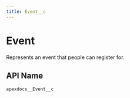 ```yaml
---
title: Event__c
---
```


# Event

Represents an event that people can register for.

## API Name
`apexdocs__Event__c`